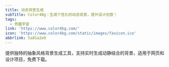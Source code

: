 ```yaml
---
title: 动态背景生成
subTitle: Color4Bg：生成个性化的动态背景，提升设计创意！
tags:
  - 奇趣宇宙
link: 'https://www.color4bg.com/'
icon: 'https://www.color4bg.com/static/images/favicon.ico'
abbrlink: 5a81a2e0
---
```


提供独特的抽象风格背景生成工具，支持实时生成动静结合的背景，适用于网页和设计项目，免费下载。